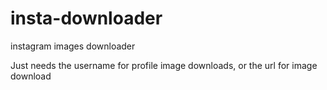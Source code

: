 # insta-downloader
instagram images downloader

Just needs the username for profile image downloads, or the url for image download
